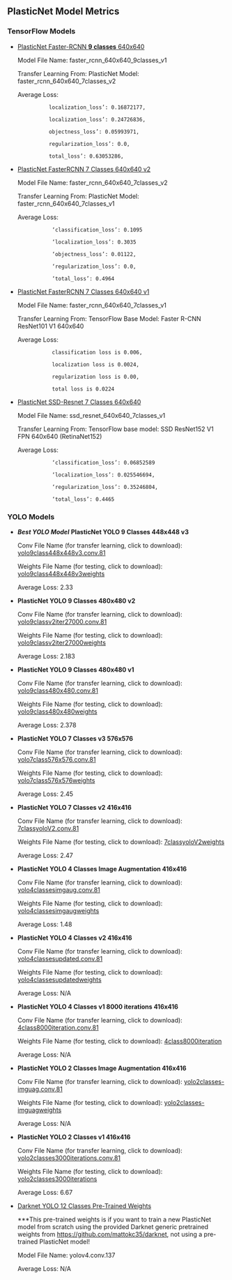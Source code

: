 ## PlasticNet Model Metrics 

### TensorFlow Models
* [PlasticNet Faster-RCNN **9 classes** 640x640](https://plasticnet-models.s3.us.cloud-object-storage.appdomain.cloud/faster_rcnn_640x640_9classes_v1.tar.gz)

   Model File Name: faster_rcnn_640x640_9classes_v1

   Transfer Learning From: PlasticNet Model: faster_rcnn_640x640_7classes_v2

   Average Loss:
                 
                localization_loss’: 0.16872177,

                localization_loss’: 0.24726836,

                objectness_loss’: 0.05993971,

                regularization_loss’: 0.0,  

                total_loss’: 0.63053286,
          

* [PlasticNet FasterRCNN 7 Classes 640x640 v2](https://plasticnet-models.s3.us.cloud-object-storage.appdomain.cloud/faster_rcnn_640x640_7classes_v2.tar.gz)
   
   Model File Name: faster_rcnn_640x640_7classes_v2

   Transfer Learning From: PlasticNet Model: faster_rcnn_640x640_7classes_v1

   
   Average Loss: 
   
                 ‘classification_loss’: 0.1095

                 ‘localization_loss’: 0.3035

                 ‘objectness_loss’: 0.01122,

                 ‘regularization_loss’: 0.0,

                 ‘total_loss’: 0.4964
                
* [PlasticNet FasterRCNN 7 Classes 640x640 v1](https://plasticnet-models.s3.us.cloud-object-storage.appdomain.cloud/faster_rcnn_640x640_7classes_v1.tar.gz)
   
   Model File Name: faster_rcnn_640x640_7classes_v1

   Transfer Learning From: TensorFlow Base Model: Faster R-CNN ResNet101 V1 640x640

   Average Loss: 
   
                 classification loss is 0.006, 
                 
                 localization loss is 0.0024, 
                 
                 regularization loss is 0.00, 
                 
                 total loss is 0.0224

* [PlasticNet SSD-Resnet 7 Classes 640x640](https://plasticnet-models.s3.us.cloud-object-storage.appdomain.cloud/ssd_resnet_640x640_7classes_v1.tar.gz)

   Model File Name: ssd_resnet_640x640_7classes_v1

   Transfer Learning From: TensorFlow base model: SSD ResNet152 V1 FPN 640x640 (RetinaNet152)

   Average Loss: 

                 ‘classification_loss’: 0.06852589

                 ‘localization_loss’: 0.025546694,

                 ‘regularization_loss’: 0.35246804,

                 ‘total_loss’: 0.4465


### YOLO Models

* ***Best YOLO Model*** **PlasticNet YOLO 9 Classes 448x448 v3**

   Conv File Name (for transfer learning, click to download): [yolo9class448x448v3.conv.81](https://plasticnet-models.s3.us.cloud-object-storage.appdomain.cloud/yolo9class448x448v3.conv.81.tar.gz)
   
   Weights File Name (for testing, click to download): [yolo9class448x448v3weights](https://plasticnet-models.s3.us.cloud-object-storage.appdomain.cloud/yolo9class448x448v3weights.tar.gz)

   Average Loss: 2.33
   
* **PlasticNet YOLO 9 Classes 480x480 v2**

    Conv File Name (for transfer learning, click to download): [yolo9classv2iter27000.conv.81](https://plasticnet-models.s3.us.cloud-object-storage.appdomain.cloud/yolo9classv2iter27000.conv.81.tar.gz)
   
   Weights File Name (for testing, click to download): [yolo9classv2iter27000weights](https://plasticnet-models.s3.us.cloud-object-storage.appdomain.cloud/yolo9classv2iter27000weights.tar.gz)

   Average Loss: 2.183

* **PlasticNet YOLO 9 Classes 480x480 v1** 

    Conv File Name (for transfer learning, click to download): [yolo9class480x480.conv.81](https://plasticnet-models.s3.us.cloud-object-storage.appdomain.cloud/yolo9class480x480.conv.81.tar.gz)
   
   Weights File Name (for testing, click to download): [yolo9class480x480weights](https://plasticnet-models.s3.us.cloud-object-storage.appdomain.cloud/yolo9class480x480weights.tar.gz)
   
   Average Loss: 2.378

* **PlasticNet YOLO 7 Classes v3 576x576**

    Conv File Name (for transfer learning, click to download): [yolo7class576x576.conv.81](https://plasticnet-models.s3.us.cloud-object-storage.appdomain.cloud/yolo7class576x576.conv.81.tar.gz)
   
   Weights File Name (for testing, click to download): [yolo7class576x576weights](https://plasticnet-models.s3.us.cloud-object-storage.appdomain.cloud/yolo7class576x576weights.tar.gz)

   Average Loss: 2.45

* **PlasticNet YOLO 7 Classes v2 416x416**

  Conv File Name (for transfer learning, click to download): [7classyoloV2.conv.81](https://plasticnet-models.s3.us.cloud-object-storage.appdomain.cloud/7classyoloV2.conv.81.tar.gz)
   
   Weights File Name (for testing, click to download): [7classyoloV2weights](https://plasticnet-models.s3.us.cloud-object-storage.appdomain.cloud/7classyoloV2weights.tar.gz)

   Average Loss: 2.47

* **PlasticNet YOLO 4 Classes Image Augmentation 416x416**

    Conv File Name (for transfer learning, click to download): [yolo4classesimgaug.conv.81](https://plasticnet-models.s3.us.cloud-object-storage.appdomain.cloud/yolo4classesimgaug.conv.81.tar.gz)
   
   Weights File Name (for testing, click to download): [yolo4classesimgaugweights](https://plasticnet-models.s3.us.cloud-object-storage.appdomain.cloud/yolo4classesimgaugweights.tar.gz)

   Average Loss: 1.48

* **PlasticNet YOLO 4 Classes v2 416x416**

   Conv File Name (for transfer learning, click to download): [yolo4classesupdated.conv.81](https://plasticnet-models.s3.us.cloud-object-storage.appdomain.cloud/yolo4classesupdated.conv.81.tar.gz)
   
   Weights File Name (for testing, click to download): [yolo4classesupdatedweights](https://plasticnet-models.s3.us.cloud-object-storage.appdomain.cloud/yolo4classesupdatedweights.tar.gz)

   Average Loss: N/A

* **PlasticNet YOLO 4 Classes v1 8000 iterations 416x416**

   Conv File Name (for transfer learning, click to download): [4class8000iteration.conv.81](https://plasticnet-models.s3.us.cloud-object-storage.appdomain.cloud/4class8000iteration.conv.81.tar.gz)
   
   Weights File Name (for testing, click to download): [4class8000iteration](https://plasticnet-models.s3.us.cloud-object-storage.appdomain.cloud/4class8000iteration.tar.gz)

   Average Loss: N/A

* **PlasticNet YOLO 2 Classes Image Augmentation 416x416**

   Conv File Name (for transfer learning, click to download): [yolo2classes-imguag.conv.81](https://plasticnet-models.s3.us.cloud-object-storage.appdomain.cloud/yolo2classes-imguag.conv.81.tar.gz)
   
   Weights File Name (for testing, click to download): [yolo2classes-imguagweights](https://plasticnet-models.s3.us.cloud-object-storage.appdomain.cloud/yolo2classes-imguagweights.tar.gz)

   Average Loss: N/A

* **PlasticNet YOLO 2 Classes v1 416x416**

   Conv File Name (for transfer learning, click to download): [yolo2classes3000iterations.conv.81](https://plasticnet-models.s3.us.cloud-object-storage.appdomain.cloud/yolo2classes3000iterations.conv.81.tar.gz)
   
   Weights File Name (for testing, click to download): [yolo2classes3000iterations](https://plasticnet-models.s3.us.cloud-object-storage.appdomain.cloud/yolo2classes3000iterations.tar.gz)

   Average Loss: 6.67

* [Darknet YOLO 12 Classes Pre-Trained Weights](https://plasticnet-models.s3.us.cloud-object-storage.appdomain.cloud/yolov4weights.tar.gz)

   ***This pre-trained weights is if you want to train a new PlasticNet model from scratch using the provided Darknet generic pretrained weights from https://github.com/mattokc35/darknet, not using a pre-trained PlasticNet model!

   Model File Name: yolov4.conv.137

   Average Loss: N/A



